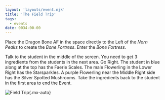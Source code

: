 ```yaml
---
layout: 'layouts/event.njk'
title: 'The Field Trip'
tags:
  - events
date: 0034-00-00
---
```

Place the Dragon Bone AF in the space directly to the Left of the *Norn Peaks* to create the *Bone Fortress*. Enter the *Bone Fortress*.

Talk to the student in the middle of the screen. You need to get 3 ingredients from the students in the next area. Go Right. The student in blue along at the top has the Faerie Scales. The male Flowerling in the Lower Right has the Starsparkles. A purple Flowerling near the Middle Right side has the Silver Spotted Mushrooms. Take the ingredients back to the student in the first area to end the Event.

![Field Trip](/_assets/img/walkthrough/field-trip.jpg){.mx-auto}